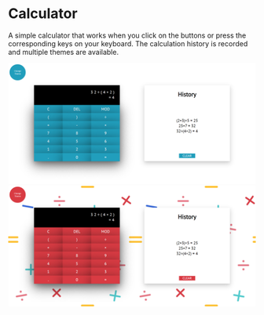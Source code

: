 # Calculator

A simple calculator that works when you click on the buttons or press the corresponding keys on your keyboard. The calculation history is recorded and multiple themes are available.

![Preview](Images/preview.png)
![Preview](Images/preview2.png)